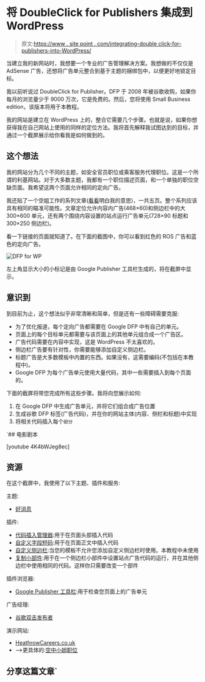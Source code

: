 # 将 DoubleClick for Publishers 集成到 WordPress

> 原文:[https://www . site point . com/integrating-double click-for-publishers-into-WordPress/](https://www.sitepoint.com/integrating-doubleclick-for-publishers-into-wordpress/)

当建立我的新网站时，我想要一个专业的广告管理解决方案。我想做的不仅仅是 AdSense 广告，还想将广告单元整合到基于主题的捆绑包中，以便更好地锁定目标。

我以前听说过 DoubleClick for Publisher。DFP 于 2008 年被谷歌收购，如果你每月的浏览量少于 9000 万次，它是免费的。然后，您将使用 Small Business edition，该版本将用于本教程。

我的网站是建立在 WordPress 上的，整合它需要几个步骤。也就是说，如果你想获得我在自己网站上使用的同样的定位方法。我将首先解释我试图达到的目标，并通过一个截屏展示给你看我是如何做到的。

## 这个想法

我的网站分为几个不同的主题，如安全官员职位或乘客服务代理职位。这是一个所谓的利基网站。对于大多数主题，我都有一个职位描述页面，和一个单独的职位空缺页面。我希望这两个页面允许相同的定向广告。

我还贴了一个空姐工作的系列文章([看看](http://www.heathrowcareers.co.uk/series/air-hostess/)明白我的意思)，一共五页。整个系列应该具有相同的瞄准可能性。文章定位允许内容内广告(468×60)和侧边栏中的大 300×600 单元，还有两个围绕内容设置的站点运行广告单元(728×90 标题和 300×250 侧边栏)。

看一下链接的页面就知道了。在下面的截图中，你可以看到红色的 ROS 广告和蓝色的定向广告。

![DFP for WP](../Images/c7e1e17a7f7979b46112990017753759.png)

左上角显示大小的小标记是由 Google Publisher 工具栏生成的，将在截屏中显示。

## 意识到

到目前为止，这个想法似乎非常清晰和简单，但是还有一些障碍需要克服:

*   为了优化报道，每个定向广告都需要在 Google DFP 中有自己的单元。
*   页面上的每个目标单元都需要与该页面上的其他单元组合成一个广告区。
*   广告代码需要在内容中实现，这是 WordPress 不太喜欢的。
*   侧边栏广告要有针对性，你需要能够添加自定义侧边栏。
*   标题广告是大多数模板中内置的东西。如果没有，这需要编码(不包括在本教程中)。
*   Google DFP 为每个广告单元使用大量代码，其中一些需要插入到每个页面的。

下面的截屏将带您完成所有这些步骤。我将向您展示如何:

1.  在 Google DFP 中生成广告单元，并将它们组合成广告位置
2.  生成谷歌 DFP 标签(广告代码)，并在你的网站主体(内容、侧栏和标题)中实现
3.  将相关代码插入每个`部分`

 `## 电影剧本

[youtube 4K4bWJeg8ec]

## 资源

在这个截屏中，我使用了以下主题、插件和服务:

主题:

*   [好消息](http://themeforest.net/item/goodnews-premium-wordpress-newsmagazine/1150692)

插件:

*   [代码插入管理器](http://wordpress.org/plugins/q2w3-inc-manager/):用于在页面头部插入代码
*   [自定义字段短码](http://wordpress.org/plugins/custom-fields-shortcodes/):用于在页面正文中插入代码
*   [自定义侧边栏](http://wordpress.org/plugins/custom-sidebars/):当您的模板不允许您添加自定义侧边栏时使用。本教程中未使用
*   [复制小部件](http://wordpress.org/plugins/duplicate-widget/screenshots/):用于在一个侧边栏小部件中设置站点广告代码的运行，并在其他侧边栏中使用相同的代码。这样你只需要改变一个部件

插件浏览器:

*   [Google Publisher 工具栏](https://chrome.google.com/webstore/detail/google-publisher-toolbar/omioeahgfecgfpfldejlnideemfidnkc?hl=nl):用于检查您页面上的广告单元

广告经理:

*   [谷歌双击发布者](https://www.google.com/intl/nl/doubleclick/publishers/welcome/)

演示网站:

*   [HeathrowCareers.co.uk](http://www.heathrowcareers.co.uk/)
*   –>更具体的:[空中小姐职位](http://www.heathrowcareers.co.uk/series/air-hostess/)

## 分享这篇文章`